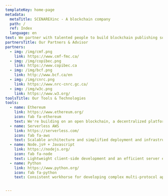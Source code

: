 ```yaml
---
templateKey: home-page
metadata:
  metaTitle: SCENAREXinc - A blockchain company
  path: /
  ref: Index
  language: en
text: We partner with talented people to build blockchain publishing solutions
partnersTitle: Our Partners & Advisor
partners:
  - img: /img/cmf.png
    link: https://www.cmf-fmc.ca/
  - img: /img/copibec.png
    link: https://www.copibec.ca
  - img: /img/bcf.png
    link: http://www.bcf.ca/en
  - img: /img/cnrc.png
    link: https://www.nrc-cnrc.gc.ca/
  - img: /img/w3c.png
    link: https://www.w3.org/
toolsTitle: Our Tools & Technologies
tools:
  - name: Ethereum
    link: https://www.ethereum.org/
    icon: fab fa-ethereum
    text: We're building on an open blockchain, a decentralized platform.
  - name: Serverless AWS
    link: https://serverless.com/
    icon: fab fa-aws
    text: Scalable architecture and simplified deployment and infrastructure.
  - name: Node.js® + Javascript
    link: https://nodejs.org/
    icon: fab fa-node
    text: Lightweight client-side development and an efficient server environment.
  - name: Python
    link: https://www.python.org/
    icon: fab fa-python
    text: Consistent workhorse for developing complex multi-protocol applications.


---
```

